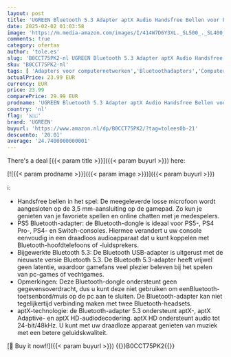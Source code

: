```yaml
---
layout: post
title: 'UGREEN Bluetooth 5.3 Adapter aptX Audio Handsfree Bellen voor PS5/PS4/PS4 Pro/Switch Bluetooth Stick voor PC voor Windows  macOS'
date: 2025-02-02 01:03:58
image: 'https://m.media-amazon.com/images/I/414W7D6Y3XL._SL500_._SL400_.jpg'
comments: true
category: ofertas
author: 'tole.es'
slug: 'B0CCT75PK2-nl UGREEN Bluetooth 5.3 Adapter aptX Audio Handsfree Bellen...'
sku: 'B0CCT75PK2-nl'
tags: [ 'Adapters voor computernetwerken','Bluetoothadapters','Computers, onderdelen & accessoires','Elektronica','Netwerkapparaten','ugreen','🇳🇱', ]
actualPrice: 23.99 EUR
currency: EUR
price: 23.99
comparePrice: 29.99 EUR
prodname: 'UGREEN Bluetooth 5.3 Adapter aptX Audio Handsfree Bellen voor PS5/PS4/PS4 Pro/Switch Bluetooth Stick voor PC voor Windows  macOS'
country: 'nl'
flag: '🇳🇱'
brand: 'UGREEN'
buyurl: 'https://www.amazon.nl/dp/B0CCT75PK2/?tag=tolees0b-21'
descuento: '20.01'
average: '24.7400000000001'
---
```


There's a deal [{{< param title >}}]({{< param buyurl >}})  here:

[![{{< param prodname >}}]({{< param image >}})]({{< param buyurl >}})

ℹ️:

- Handsfree bellen in het spel: De meegeleverde losse microfoon wordt aangesloten op de 3,5 mm-aansluiting op de gamepad. Zo kun je genieten van je favoriete spellen en online chatten met je medespelers.
- PS5 Bluetooth-adapter: de Bluetooth-dongle is ideaal voor PS5-, PS4 Pro-, PS4- en Switch-consoles. Hiermee verandert u uw console eenvoudig in een draadloos audioapparaat dat u kunt koppelen met Bluetooth-hoofdtelefoons of -luidsprekers.
- Bijgewerkte Bluetooth 5.3: De Bluetooth USB-adapter is uitgerust met de nieuwste versie Bluetooth 5.3. De Bluetooth 5.3-adapter heeft vrijwel geen latentie, waardoor gamefans veel plezier beleven bij het spelen van pc-games of vechtgames.
- Opmerkingen: Deze Bluetooth-dongle ondersteunt geen gegevensoverdracht, dus u kunt deze niet gebruiken om een ​​Bluetooth-toetsenbord/muis op de pc aan te sluiten. De Bluetooth-adapter kan niet tegelijkertijd verbinding maken met twee Bluetooth-headsets.
- aptX-technologie: de Bluetooth-adapter 5.3 ondersteunt aptX-, aptX Adaptive- en aptX HD-audiodecodering. aptX HD ondersteunt audio tot 24-bit/48kHz. U kunt met uw draadloze apparaat genieten van muziek met een betere geluidskwaliteit.

[🛒 Buy it now!!]({{< param buyurl >}})
{{<world>}}B0CCT75PK2{{</world>}}
